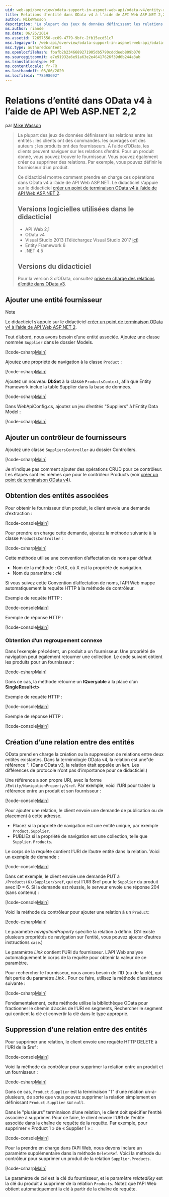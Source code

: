 ```yaml
---
uid: web-api/overview/odata-support-in-aspnet-web-api/odata-v4/entity-relations-in-odata-v4
title: Relations d’entité dans OData v4 à l’aide de API Web ASP.NET 2,2 | Microsoft Docs
author: MikeWasson
description: 'La plupart des jeux de données définissent les relations entre les entités : les clients ont des commandes. les ouvrages ont des auteurs ; les produits ont des fournisseurs. À l’aide d’OData, les clients peuvent naviguer...'
ms.author: riande
ms.date: 06/26/2014
ms.assetid: 72657550-ec09-4779-9bfc-2fb15ecd51c7
msc.legacyurl: /web-api/overview/odata-support-in-aspnet-web-api/odata-v4/entity-relations-in-odata-v4
msc.type: authoredcontent
ms.openlocfilehash: fbafb2b2346689271905db5790cdddeeb809b070
ms.sourcegitcommit: e7e91932a6e91a63e2e46417626f39d6b244a3ab
ms.translationtype: MT
ms.contentlocale: fr-FR
ms.lasthandoff: 03/06/2020
ms.locfileid: "78598692"
---
```

# <a name="entity-relations-in-odata-v4-using-aspnet-web-api-22"></a>Relations d’entité dans OData v4 à l’aide de API Web ASP.NET 2,2

par [Mike Wasson](https://github.com/MikeWasson)

> La plupart des jeux de données définissent les relations entre les entités : les clients ont des commandes. les ouvrages ont des auteurs ; les produits ont des fournisseurs. À l’aide d’OData, les clients peuvent naviguer sur les relations d’entité. Pour un produit donné, vous pouvez trouver le fournisseur. Vous pouvez également créer ou supprimer des relations. Par exemple, vous pouvez définir le fournisseur d’un produit.
>
> Ce didacticiel montre comment prendre en charge ces opérations dans OData v4 à l’aide de API Web ASP.NET. Le didacticiel s’appuie sur le didacticiel [créer un point de terminaison OData v4 à l’aide de API Web ASP.NET 2](create-an-odata-v4-endpoint.md).
>
> ## <a name="software-versions-used-in-the-tutorial"></a>Versions logicielles utilisées dans le didacticiel
>
> - API Web 2,1
> - OData v4
> - Visual Studio 2013 (Téléchargez Visual Studio 2017 [ici](https://visualstudio.microsoft.com/downloads/?utm_medium=microsoft&utm_source=docs.microsoft.com&utm_campaign=button+cta&utm_content=download+vs2017))
> - Entity Framework 6
> - .NET 4.5
>
> ## <a name="tutorial-versions"></a>Versions du didacticiel
>
> Pour la version 3 d’OData, consultez [prise en charge des relations d’entité dans OData v3](https://asp.net/web-api/overview/odata-support-in-aspnet-web-api/odata-v3/working-with-entity-relations).

## <a name="add-a-supplier-entity"></a>Ajouter une entité fournisseur

> [!NOTE]
> Le didacticiel s’appuie sur le didacticiel [créer un point de terminaison OData v4 à l’aide de API Web ASP.NET 2](create-an-odata-v4-endpoint.md).

Tout d’abord, nous avons besoin d’une entité associée. Ajoutez une classe nommée `Supplier` dans le dossier Models.

[!code-csharp[Main](entity-relations-in-odata-v4/samples/sample1.cs)]

Ajoutez une propriété de navigation à la classe `Product` :

[!code-csharp[Main](entity-relations-in-odata-v4/samples/sample2.cs?highlight=13-15)]

Ajoutez un nouveau **DbSet** à la classe `ProductsContext`, afin que Entity Framework inclue la table Supplier dans la base de données.

[!code-csharp[Main](entity-relations-in-odata-v4/samples/sample3.cs?highlight=10)]

Dans WebApiConfig.cs, ajoutez un jeu d’entités &quot;Suppliers&quot; à l’Entity Data Model :

[!code-csharp[Main](entity-relations-in-odata-v4/samples/sample4.cs?highlight=6)]

## <a name="add-a-suppliers-controller"></a>Ajouter un contrôleur de fournisseurs

Ajoutez une classe `SuppliersController` au dossier Controllers.

[!code-csharp[Main](entity-relations-in-odata-v4/samples/sample5.cs)]

Je n’indique pas comment ajouter des opérations CRUD pour ce contrôleur. Les étapes sont les mêmes que pour le contrôleur Products (voir [créer un point de terminaison OData v4](create-an-odata-v4-endpoint.md)).

## <a name="getting-related-entities"></a>Obtention des entités associées

Pour obtenir le fournisseur d’un produit, le client envoie une demande d’extraction :

[!code-console[Main](entity-relations-in-odata-v4/samples/sample6.cmd)]

Pour prendre en charge cette demande, ajoutez la méthode suivante à la classe `ProductsController` :

[!code-csharp[Main](entity-relations-in-odata-v4/samples/sample7.cs)]

Cette méthode utilise une convention d’affectation de noms par défaut

- Nom de la méthode : GetX, où X est la propriété de navigation.
- Nom du paramètre : *clé*

Si vous suivez cette Convention d’affectation de noms, l’API Web mappe automatiquement la requête HTTP à la méthode de contrôleur.

Exemple de requête HTTP :

[!code-console[Main](entity-relations-in-odata-v4/samples/sample8.cmd)]

Exemple de réponse HTTP :

[!code-console[Main](entity-relations-in-odata-v4/samples/sample9.cmd)]

### <a name="getting-a-related-collection"></a>Obtention d’un regroupement connexe

Dans l’exemple précédent, un produit a un fournisseur. Une propriété de navigation peut également retourner une collection. Le code suivant obtient les produits pour un fournisseur :

[!code-csharp[Main](entity-relations-in-odata-v4/samples/sample10.cs)]

Dans ce cas, la méthode retourne un **IQueryable** à la place d’un **SingleResult&lt;t&gt;**

Exemple de requête HTTP :

[!code-console[Main](entity-relations-in-odata-v4/samples/sample11.cmd)]

Exemple de réponse HTTP :

[!code-console[Main](entity-relations-in-odata-v4/samples/sample12.cmd)]

## <a name="creating-a-relationship-between-entities"></a>Création d’une relation entre des entités

OData prend en charge la création ou la suppression de relations entre deux entités existantes. Dans la terminologie OData v4, la relation est une&quot;de référence &quot;. (Dans OData v3, la relation était appelée un *lien*. Les différences de protocole n’ont pas d’importance pour ce didacticiel.)

Une référence a son propre URI, avec la forme `/Entity/NavigationProperty/$ref`. Par exemple, voici l’URI pour traiter la référence entre un produit et son fournisseur :

[!code-console[Main](entity-relations-in-odata-v4/samples/sample13.cmd)]

Pour ajouter une relation, le client envoie une demande de publication ou de placement à cette adresse.

- Placez si la propriété de navigation est une entité unique, par exemple `Product.Supplier`.
- PUBLIEz si la propriété de navigation est une collection, telle que `Supplier.Products`.

Le corps de la requête contient l’URI de l’autre entité dans la relation. Voici un exemple de demande :

[!code-console[Main](entity-relations-in-odata-v4/samples/sample14.cmd)]

Dans cet exemple, le client envoie une demande PUT à `/Products(6)/Supplier/$ref`, qui est l’URI $ref pour le `Supplier` du produit avec ID = 6. Si la demande est réussie, le serveur envoie une réponse 204 (sans contenu) :

[!code-console[Main](entity-relations-in-odata-v4/samples/sample15.cmd)]

Voici la méthode du contrôleur pour ajouter une relation à un `Product`:

[!code-csharp[Main](entity-relations-in-odata-v4/samples/sample16.cs)]

Le paramètre *navigationProperty* spécifie la relation à définir. (S’il existe plusieurs propriétés de navigation sur l’entité, vous pouvez ajouter d’autres instructions `case`.)

Le paramètre *Link* contient l’URI du fournisseur. L’API Web analyse automatiquement le corps de la requête pour obtenir la valeur de ce paramètre.

Pour rechercher le fournisseur, nous avons besoin de l’ID (ou de la clé), qui fait partie du paramètre *Link* . Pour ce faire, utilisez la méthode d’assistance suivante :

[!code-csharp[Main](entity-relations-in-odata-v4/samples/sample17.cs)]

Fondamentalement, cette méthode utilise la bibliothèque OData pour fractionner le chemin d’accès de l’URI en segments, Rechercher le segment qui contient la clé et convertir la clé dans le type approprié.

## <a name="deleting-a-relationship-between-entities"></a>Suppression d’une relation entre des entités

Pour supprimer une relation, le client envoie une requête HTTP DELETE à l’URI de la $ref :

[!code-console[Main](entity-relations-in-odata-v4/samples/sample18.cmd)]

Voici la méthode du contrôleur pour supprimer la relation entre un produit et un fournisseur :

[!code-csharp[Main](entity-relations-in-odata-v4/samples/sample19.cs)]

Dans ce cas, `Product.Supplier` est la terminaison &quot;1&quot; d’une relation un-à-plusieurs, de sorte que vous pouvez supprimer la relation simplement en définissant `Product.Supplier` sur `null`.

Dans le &quot;plusieurs&quot; terminaison d’une relation, le client doit spécifier l’entité associée à supprimer. Pour ce faire, le client envoie l’URI de l’entité associée dans la chaîne de requête de la requête. Par exemple, pour supprimer « Product 1 » de « Supplier 1 » :

[!code-console[Main](entity-relations-in-odata-v4/samples/sample20.cmd?highlight=1)]

Pour la prendre en charge dans l’API Web, nous devons inclure un paramètre supplémentaire dans la méthode `DeleteRef`. Voici la méthode du contrôleur pour supprimer un produit de la relation `Supplier.Products`.

[!code-csharp[Main](entity-relations-in-odata-v4/samples/sample21.cs)]

Le paramètre de *clé* est la clé du fournisseur, et le paramètre *relatedKey* est la clé du produit à supprimer de la relation `Products`. Notez que l’API Web obtient automatiquement la clé à partir de la chaîne de requête.
